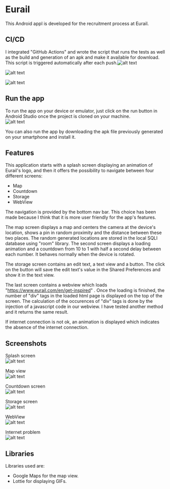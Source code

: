 # Eurail

This Android appl is developed for the recruitment process at Eurail.


## CI/CD
I integrated "GitHub Actions" and wrote the script that runs the tests as well as the build and generation of an apk and make it available for download. This script is triggered automatically after each push.![alt text](https://scontent.ftun1-1.fna.fbcdn.net/v/t1.15752-9/82792547_2418986781698774_487581540893589504_n.png?_nc_cat=102&_nc_oc=AQkBb_L-r8RutjBBUExqci43OTQ9j1udGMxg2crfNZES4QuHOmpl1NYhQ52wAT_qV84&_nc_ht=scontent.ftun1-1.fna&oh=72a51f1e29ccf692e94d131d81761ffa&oe=5EA3B4F5)

![alt text](https://scontent.ftun1-1.fna.fbcdn.net/v/t1.15752-9/82766903_785470041933487_4333706814383194112_n.png?_nc_cat=103&_nc_oc=AQnoRjqwYwZZDdIpixozrpPSQdDf83q6L2wKZ-mEC6ZVQqPiF8LFcmf6uwc08-DouiE&_nc_ht=scontent.ftun1-1.fna&oh=235b00c155877e6a1c982fbeec6f7bf6&oe=5EA0F75D)

![alt text](https://scontent.ftun1-1.fna.fbcdn.net/v/t1.15752-9/82165400_211645443190102_7796144019163054080_n.png?_nc_cat=108&_nc_oc=AQkzueMdMsqBZr5lo3feeGgljOzUa9_Ybzqo0UoSXNLhgHYGyrfkH3llDcJ0NtWur7Y&_nc_ht=scontent.ftun1-1.fna&oh=afb4a61950592281123141d7a0c50279&oe=5E8F48D3)

## Run the app
To run the app on your device or emulator, just click on the run button in Android Studio once the project is cloned on your machine.\
![alt text](https://scontent.ftun1-1.fna.fbcdn.net/v/t1.15752-9/83339050_190016038717673_3041085232116662272_n.png?_nc_cat=111&_nc_oc=AQnQO7RJ2BLpn3A0C2GedpEJZChJN9QP6PYNFCjHSkexCl6xjZo8y41n3etgCuCsmf8&_nc_ht=scontent.ftun1-1.fna&oh=1284514edeab3057f92f1bbf6d27d4c6&oe=5EDACE61)

You can also run the app by downloading the apk file previously generated on your smartphone and install it.

## Features

This application starts with a splash screen displaying an animation of Eurail's logo, and then it offers the possibility to navigate between four different screens: 
- Map
- Countdown
- Storage
- WebView

The navigation is provided by the bottom nav bar. This choice has been made because I think that it is more user friendly for the app's features.

The map screen displays a map and centers the camera at the device's location, shows a pin in random proximity and the distance between these two places. The random generated locations are stored in the local SQLI database using "room" library.
The second screen displays a loading animation and a countdown from 10 to 1 with half a second delay between each number. It behaves normally when the device is rotated.

The storage screen contains an edit text, a text view and a button. The click on the button will save the edit text's value in the Shared Preferences and show it in the text view.

The last screen contains a webview which loads "https://www.eurail.com/en/get-inspired" . Once the loading is finished, the number of "div" tags in the loaded html page is displayed on the top of the screen. The calculation of the occurences of "div" tags is done by the injection of a javascript code in our webview. I have tested another method and it returns the same result. 
  

If internet connection is not ok, an animation is displayed which indicates the absence of the internet connection.

## Screenshots

Splash screen\
![alt text](https://scontent.ftun1-1.fna.fbcdn.net/v/t1.15752-9/87504782_188047572504448_3522858409562996736_n.png?_nc_cat=106&_nc_oc=AQknmmDg1QfP3ENdSVCgyC55wcU1SRUqbmwVYzIC1fonzRME05wLTHi4NJInGNvc1Oc&_nc_ht=scontent.ftun1-1.fna&oh=7695f323b1ff324605843a652be242b6&oe=5EC1B8EC)

Map view\
![alt text](https://scontent.ftun1-1.fna.fbcdn.net/v/t1.15752-9/87495385_790613961451045_3017386556060073984_n.png?_nc_cat=111&_nc_oc=AQmcqtuylqen19PXPruxDgtgUMrKxygm6JBhxI8Iez3lOfRAkcYMuRBYWAgs7JoLP4A&_nc_ht=scontent.ftun1-1.fna&oh=8cce393f389a4e64451dcae741d2815e&oe=5EF05141)

Countdown screen\
![alt text](https://scontent.ftun1-1.fna.fbcdn.net/v/t1.15752-9/87450021_1257100421167165_1738672236811780096_n.png?_nc_cat=111&_nc_oc=AQlPNcn3tgJ8YjwJzIvgRFb43Wy02iyFViUiINSHwEaKGYUNvSTwlVH6Wu5gWClzJIM&_nc_ht=scontent.ftun1-1.fna&oh=5bac2f847fd39830ac90f77755f20ff4&oe=5EFF4EE9)

Storage screen\
![alt text](https://scontent.ftun1-1.fna.fbcdn.net/v/t1.15752-9/87394565_194467115122211_1346525809833148416_n.png?_nc_cat=111&_nc_oc=AQlDAV4xcONOahp-0WgFgyjKcbMxHcf58IaCkKFxlvJHqucwdgBfkMRBRq85pItN94Y&_nc_ht=scontent.ftun1-1.fna&oh=2ec431847ae77d99372dd1b2b82c79e4&oe=5F00974A)

WebView\
![alt text](https://scontent.ftun1-1.fna.fbcdn.net/v/t1.15752-9/87472202_143584226798227_838343312275406848_n.png?_nc_cat=102&_nc_oc=AQlRZLgvDEL-FAD1AKfni8-UMrTd-VNRhBuzUrEKLgxMyA-zMgK3PrWUiYeLRJELBPU&_nc_ht=scontent.ftun1-1.fna&oh=fbc6e5556328a848ade601ce32466e29&oe=5EF3144C)

Internet problem\
![alt text](https://scontent.ftun1-1.fna.fbcdn.net/v/t1.15752-9/87585179_618747015628488_9062808541374447616_n.png?_nc_cat=103&_nc_oc=AQlHt8kdDAdA3gXjqpUbKFjd6bS-EFid7DfgvZHzB2hyOw_SUYEf6ksDIwunq_EyR9o&_nc_ht=scontent.ftun1-1.fna&oh=5c4d89452bd33865aef16f175007dbc6&oe=5EF610CE)




## Libraries
Libraries used are: 
- Google Maps for the map view.
- Lottie for displaying GIFs.
